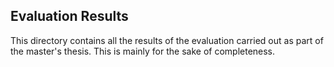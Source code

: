 ## Evaluation Results
This directory contains all the results of the evaluation carried out as part of the master's thesis. This is mainly for the sake of completeness.